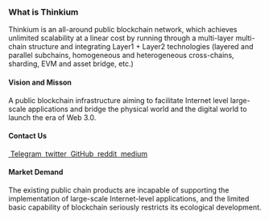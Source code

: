 ### What is Thinkium

Thinkium is an all-around public blockchain network, which achieves unlimited scalability at a linear cost by running through a multi-layer multi-chain structure and integrating Layer1 + Layer2 technologies (layered and parallel subchains, homogeneous and heterogeneous cross-chains, sharding, EVM and asset bridge, etc.) 



#### Vision and Misson

A public blockchain infrastructure aiming to facilitate Internet level large-scale applications and bridge the physical world and the digital world to launch the era of Web 3.0.



#### Contact Us

<div class="link-list">
    <a class="link-item" target="_blank" href="https://0.plus/Thinkiumofficial">
        <img src="https://thinkiumdev.net/res/wiki/icon/Telegram.png" alt="" style="zoom:25%;" />
        <span>Telegram</span>
    </a>
    <a class="link-item" target="_blank" href="https://twitter.com/Thinkium_Chain">
        <img src="https://thinkiumdev.net/res/wiki/icon/Twitter.png" alt="" style="zoom:25%;" />
        <span>twitter</span>
    </a>
    <a class="link-item" target="_blank" href="https://github.com/ThinkiumGroup">
        <img src="https://thinkiumdev.net/res/wiki/icon/Github.png" alt="" style="zoom:25%;" />
        <span>GitHub</span>
    </a>
    <a class="link-item" target="_blank" href="https://www.reddit.com/r/Thinkium">
        <img src="https://thinkiumdev.net/res/wiki/icon/reddit.png" alt="" style="zoom:25%;" />
        <span>reddit</span>
    </a>
    <a class="link-item" target="_blank" href="https://thinkiumfoundation.medium.com/thinkium-blockchain-9e03c36fb7af">
        <img src="https://thinkiumdev.net/res/wiki/icon/medium.png" alt="" style="zoom:25%;" />
        <span>medium</span>
    </a>
</div>



#### Market Demand

The existing public chain products are incapable of supporting the implementation of large-scale Internet-level applications, and the limited basic capability of blockchain seriously restricts its ecological development.

